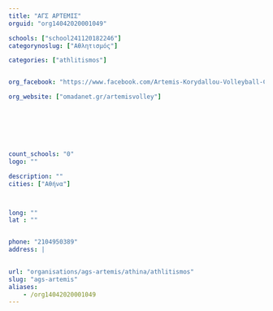 ```yaml
---
title: "ΑΓΣ ΑΡΤΕΜΙΣ"
orguid: "org14042020001049"

schools: ["school241120182246"]
categorynoslug: ["Αθλητισμός"]

categories: ["athlitismos"]


org_facebook: "https://www.facebook.com/Artemis-Korydallou-Volleyball-Club-%CE%91%CE%93%CE%A3-%CE%91%CF%81%CF%84%CE%B5%CE%BC%CE%B9%CF%82-%CE%9A%CE%BF%CF%81%CF%85%CE%B4%CE%B1%CE%BB%CE%BB%CE%BF%CF%8D-118532678210894/"

org_website: ["omadanet.gr/artemisvolley"]







count_schools: "0"
logo: ""

description: ""
cities: ["Αθήνα"]



long: ""
lat : ""


phone: "2104950389"
address: |
    

url: "organisations/ags-artemis/athina/athlitismos"
slug: "ags-artemis"
aliases:
    - /org14042020001049
---
```



